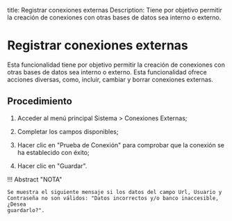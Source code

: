 title: Registrar conexiones externas
Description: Tiene por objetivo permitir la creación de conexiones con otras bases de datos sea interno o externo. 
# Registrar conexiones externas

Esta funcionalidad tiene por objetivo permitir la creación de conexiones con otras bases de datos sea interno o externo.
Esta funcionalidad ofrece acciones diversas, como, incluir, cambiar y borrar conexiones externas.

Procedimiento
-------------

1.  Acceder al menú principal Sistema \> Conexiones Externas;

2.  Completar los campos disponibles;

3.  Hacer clic en "Prueba de Conexión" para comprobar que la conexión se ha
    establecido con éxito;

4.  Hacer clic en "Guardar".

!!! Abstract "NOTA"

    Se muestra el siguiente mensaje si los datos del campo Url, Usuario y
    Contraseña no son válidos: "Datos incorrectos y/o banco inaccesible, ¿Desea
    guardarlo?".

<!-- !!! tip "About"

    <b>Product/Version:</b> CITSmart | 8.00 &nbsp;&nbsp;
    <b>Updated:</b>01/28/2019 - Larissa Lourenço

